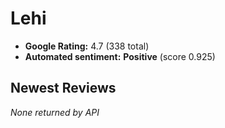 # Lehi

- **Google Rating:** 4.7  (338 total)
- **Automated sentiment:** **Positive** (score 0.925)

## Newest Reviews
_None returned by API_